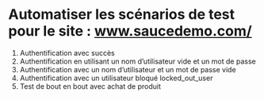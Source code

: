 # Automatiser les scénarios de test pour le site : www.saucedemo.com/
1. Authentification avec succès <br>
2. Authentification en utilisant un nom d’utilisateur vide et un mot de passe<br>
3. Authentification avec un nom d’utilisateur et un mot de passe vide<br>
4. Authentification avec un utilisateur bloqué locked_out_user<br>
5. Test de bout en bout avec achat de produit<br>
